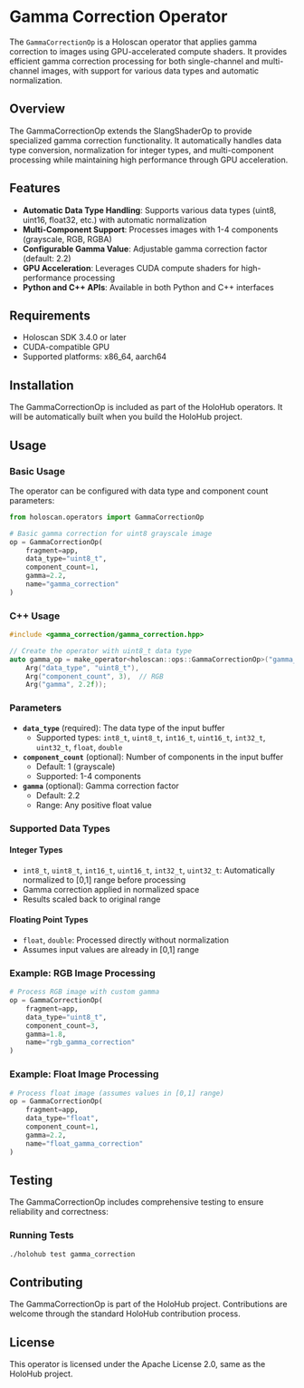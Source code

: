 # Gamma Correction Operator

The `GammaCorrectionOp` is a Holoscan operator that applies gamma correction to images using GPU-accelerated compute shaders. It provides efficient gamma correction processing for both single-channel and multi-channel images, with support for various data types and automatic normalization.

## Overview

The GammaCorrectionOp extends the SlangShaderOp to provide specialized gamma correction functionality. It automatically handles data type conversion, normalization for integer types, and multi-component processing while maintaining high performance through GPU acceleration.

## Features

- **Automatic Data Type Handling**: Supports various data types (uint8, uint16, float32, etc.) with automatic normalization
- **Multi-Component Support**: Processes images with 1-4 components (grayscale, RGB, RGBA)
- **Configurable Gamma Value**: Adjustable gamma correction factor (default: 2.2)
- **GPU Acceleration**: Leverages CUDA compute shaders for high-performance processing
- **Python and C++ APIs**: Available in both Python and C++ interfaces

## Requirements

- Holoscan SDK 3.4.0 or later
- CUDA-compatible GPU
- Supported platforms: x86_64, aarch64

## Installation

The GammaCorrectionOp is included as part of the HoloHub operators. It will be automatically built when you build the HoloHub project.

## Usage

### Basic Usage

The operator can be configured with data type and component count parameters:

```python
from holoscan.operators import GammaCorrectionOp

# Basic gamma correction for uint8 grayscale image
op = GammaCorrectionOp(
    fragment=app,
    data_type="uint8_t",
    component_count=1,
    gamma=2.2,
    name="gamma_correction"
)
```

### C++ Usage

```cpp
#include <gamma_correction/gamma_correction.hpp>

// Create the operator with uint8_t data type
auto gamma_op = make_operator<holoscan::ops::GammaCorrectionOp>("gamma_correction",
    Arg("data_type", "uint8_t"),
    Arg("component_count", 3),  // RGB
    Arg("gamma", 2.2f));
```

### Parameters

- **`data_type`** (required): The data type of the input buffer
  - Supported types: `int8_t`, `uint8_t`, `int16_t`, `uint16_t`, `int32_t`, `uint32_t`, `float`, `double`
- **`component_count`** (optional): Number of components in the input buffer
  - Default: 1 (grayscale)
  - Supported: 1-4 components
- **`gamma`** (optional): Gamma correction factor
  - Default: 2.2
  - Range: Any positive float value

### Supported Data Types

#### Integer Types
- `int8_t`, `uint8_t`, `int16_t`, `uint16_t`, `int32_t`, `uint32_t`: Automatically normalized to [0,1] range before processing
- Gamma correction applied in normalized space
- Results scaled back to original range

#### Floating Point Types
- `float`, `double`: Processed directly without normalization
- Assumes input values are already in [0,1] range

### Example: RGB Image Processing

```python
# Process RGB image with custom gamma
op = GammaCorrectionOp(
    fragment=app,
    data_type="uint8_t",
    component_count=3,
    gamma=1.8,
    name="rgb_gamma_correction"
)
```

### Example: Float Image Processing

```python
# Process float image (assumes values in [0,1] range)
op = GammaCorrectionOp(
    fragment=app,
    data_type="float",
    component_count=1,
    gamma=2.2,
    name="float_gamma_correction"
)
```

## Testing

The GammaCorrectionOp includes comprehensive testing to ensure reliability and correctness:

### Running Tests

```bash
./holohub test gamma_correction
```

## Contributing

The GammaCorrectionOp is part of the HoloHub project. Contributions are welcome through the standard HoloHub contribution process.

## License

This operator is licensed under the Apache License 2.0, same as the HoloHub project.

